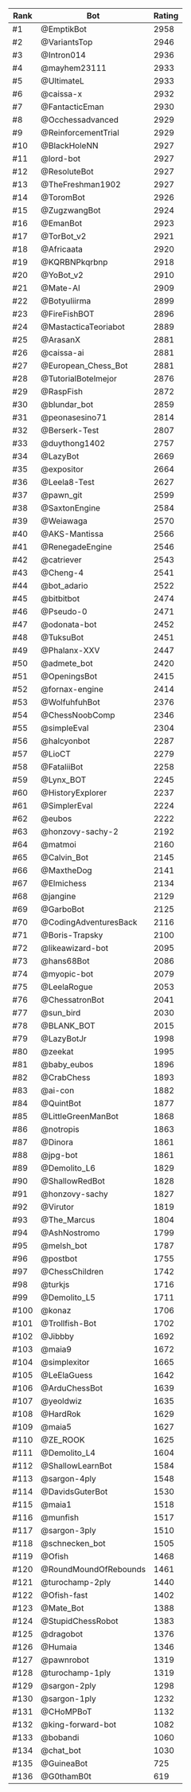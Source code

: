 Rank|Bot|Rating
---|---|---
#1|@EmptikBot|2958
#2|@VariantsTop|2946
#3|@Intron014|2936
#4|@mayhem23111|2933
#5|@UltimateL|2933
#6|@caissa-x|2932
#7|@FantacticEman|2930
#8|@Occhessadvanced|2929
#9|@ReinforcementTrial|2929
#10|@BlackHoleNN|2927
#11|@lord-bot|2927
#12|@ResoluteBot|2927
#13|@TheFreshman1902|2927
#14|@ToromBot|2926
#15|@ZugzwangBot|2924
#16|@EmanBot|2923
#17|@TorBot_v2|2921
#18|@Africaata|2920
#19|@KQRBNPkqrbnp|2918
#20|@YoBot_v2|2910
#21|@Mate-AI|2909
#22|@Botyuliirma|2899
#23|@FireFishBOT|2896
#24|@MastacticaTeoriabot|2889
#25|@ArasanX|2881
#26|@caissa-ai|2881
#27|@European_Chess_Bot|2881
#28|@TutorialBotelmejor|2876
#29|@RaspFish|2872
#30|@blundar_bot|2859
#31|@peonasesino71|2814
#32|@Berserk-Test|2807
#33|@duythong1402|2757
#34|@LazyBot|2669
#35|@expositor|2664
#36|@Leela8-Test|2627
#37|@pawn_git|2599
#38|@SaxtonEngine|2584
#39|@Weiawaga|2570
#40|@AKS-Mantissa|2566
#41|@RenegadeEngine|2546
#42|@catriever|2543
#43|@Cheng-4|2541
#44|@bot_adario|2522
#45|@bitbitbot|2474
#46|@Pseudo-0|2471
#47|@odonata-bot|2452
#48|@TuksuBot|2451
#49|@Phalanx-XXV|2447
#50|@admete_bot|2420
#51|@OpeningsBot|2415
#52|@fornax-engine|2414
#53|@WolfuhfuhBot|2376
#54|@ChessNoobComp|2346
#55|@simpleEval|2304
#56|@halcyonbot|2287
#57|@LioCT|2279
#58|@FataliiBot|2258
#59|@Lynx_BOT|2245
#60|@HistoryExplorer|2237
#61|@SimplerEval|2224
#62|@eubos|2222
#63|@honzovy-sachy-2|2192
#64|@matmoi|2160
#65|@Calvin_Bot|2145
#66|@MaxtheDog|2141
#67|@Elmichess|2134
#68|@jangine|2129
#69|@GarboBot|2125
#70|@CodingAdventuresBack|2116
#71|@Boris-Trapsky|2100
#72|@likeawizard-bot|2095
#73|@hans68Bot|2086
#74|@myopic-bot|2079
#75|@LeelaRogue|2053
#76|@ChessatronBot|2041
#77|@sun_bird|2030
#78|@BLANK_BOT|2015
#79|@LazyBotJr|1998
#80|@zeekat|1995
#81|@baby_eubos|1896
#82|@CrabChess|1893
#83|@ai-con|1882
#84|@QuintBot|1877
#85|@LittleGreenManBot|1868
#86|@notropis|1863
#87|@Dinora|1861
#88|@jpg-bot|1861
#89|@Demolito_L6|1829
#90|@ShallowRedBot|1828
#91|@honzovy-sachy|1827
#92|@Virutor|1819
#93|@The_Marcus|1804
#94|@AshNostromo|1799
#95|@melsh_bot|1787
#96|@postbot|1755
#97|@ChessChildren|1742
#98|@turkjs|1716
#99|@Demolito_L5|1711
#100|@konaz|1706
#101|@Trollfish-Bot|1702
#102|@Jibbby|1692
#103|@maia9|1672
#104|@simplexitor|1665
#105|@LeElaGuess|1642
#106|@ArduChessBot|1639
#107|@yeoldwiz|1635
#108|@HardRok|1629
#109|@maia5|1627
#110|@ZE_ROOK|1625
#111|@Demolito_L4|1604
#112|@ShallowLearnBot|1584
#113|@sargon-4ply|1548
#114|@DavidsGuterBot|1530
#115|@maia1|1518
#116|@munfish|1517
#117|@sargon-3ply|1510
#118|@schnecken_bot|1505
#119|@Ofish|1468
#120|@RoundMoundOfRebounds|1461
#121|@turochamp-2ply|1440
#122|@Ofish-fast|1402
#123|@Mate_Bot|1388
#124|@StupidChessRobot|1383
#125|@dragobot|1376
#126|@Humaia|1346
#127|@pawnrobot|1319
#128|@turochamp-1ply|1319
#129|@sargon-2ply|1298
#130|@sargon-1ply|1232
#131|@CHoMPBoT|1132
#132|@king-forward-bot|1082
#133|@bobandi|1060
#134|@chat_bot|1030
#135|@GuineaBot|725
#136|@G0thamB0t|619
